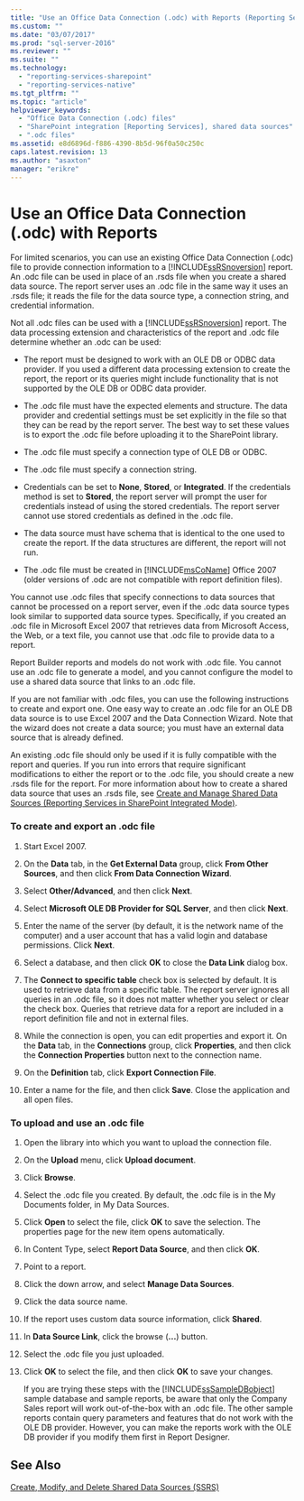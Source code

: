 ```yaml
---
title: "Use an Office Data Connection (.odc) with Reports (Reporting Services in SharePoint Integrated Mode) | Microsoft Docs"
ms.custom: ""
ms.date: "03/07/2017"
ms.prod: "sql-server-2016"
ms.reviewer: ""
ms.suite: ""
ms.technology: 
  - "reporting-services-sharepoint"
  - "reporting-services-native"
ms.tgt_pltfrm: ""
ms.topic: "article"
helpviewer_keywords: 
  - "Office Data Connection (.odc) files"
  - "SharePoint integration [Reporting Services], shared data sources"
  - ".odc files"
ms.assetid: e8d6896d-f886-4390-8b5d-96f0a50c250c
caps.latest.revision: 13
ms.author: "asaxton"
manager: "erikre"
---
```

# Use an Office Data Connection (.odc) with Reports
  For limited scenarios, you can use an existing Office Data Connection (.odc) file to provide connection information to a [!INCLUDE[ssRSnoversion](../../advanced-analytics/r-services/includes/ssrsnoversion-md.md)] report. An .odc file can be used in place of an .rsds file when you create a shared data source. The report server uses an .odc file in the same way it uses an .rsds file; it reads the file for the data source type, a connection string, and credential information.  
  
 Not all .odc files can be used with a [!INCLUDE[ssRSnoversion](../../advanced-analytics/r-services/includes/ssrsnoversion-md.md)] report. The data processing extension and characteristics of the report and .odc file determine whether an .odc can be used:  
  
-   The report must be designed to work with an OLE DB or ODBC data provider. If you used a different data processing extension to create the report, the report or its queries might include functionality that is not supported by the OLE DB or ODBC data provider.  
  
-   The .odc file must have the expected elements and structure. The data provider and credential settings must be set explicitly in the file so that they can be read by the report server. The best way to set these values is to export the .odc file before uploading it to the SharePoint library.  
  
-   The .odc file must specify a connection type of OLE DB or ODBC.  
  
-   The .odc file must specify a connection string.  
  
-   Credentials can be set to **None**, **Stored**, or **Integrated**. If the credentials method is set to **Stored**, the report server will prompt the user for credentials instead of using the stored credentials. The report server cannot use stored credentials as defined in the .odc file.  
  
-   The data source must have schema that is identical to the one used to create the report. If the data structures are different, the report will not run.  
  
-   The .odc file must be created in [!INCLUDE[msCoName](../../advanced-analytics/r-services/tutorials/includes/msconame-md.md)] Office 2007 (older versions of .odc are not compatible with report definition files).  
  
 You cannot use .odc files that specify connections to data sources that cannot be processed on a report server, even if the .odc data source types look similar to supported data source types. Specifically, if you created an .odc file in Microsoft Excel 2007 that retrieves data from Microsoft Access, the Web, or a text file, you cannot use that .odc file to provide data to a report.  
  
 Report Builder reports and models do not work with .odc file. You cannot use an .odc file to generate a model, and you cannot configure the model to use a shared data source that links to an .odc file.  
  
 If you are not familiar with .odc files, you can use the following instructions to create and export one. One easy way to create an .odc file for an OLE DB data source is to use Excel 2007 and the Data Connection Wizard. Note that the wizard does not create a data source; you must have an external data source that is already defined.  
  
 An existing .odc file should only be used if it is fully compatible with the report and queries. If you run into errors that require significant modifications to either the report or to the .odc file, you should create a new .rsds file for the report. For more information about how to create a shared data source that uses an .rsds file, see [Create and Manage Shared Data Sources &#40;Reporting Services in SharePoint Integrated Mode&#41;](http://msdn.microsoft.com/library/2d3428e4-a810-4e66-a287-ff18e57fad76).  
  
### To create and export an .odc file  
  
1.  Start Excel 2007.  
  
2.  On the **Data** tab, in the **Get External Data** group, click **From Other Sources**, and then click **From Data Connection Wizard**.  
  
3.  Select **Other/Advanced**, and then click **Next**.  
  
4.  Select **Microsoft OLE DB Provider for SQL Server**, and then click **Next**.  
  
5.  Enter the name of the server (by default, it is the network name of the computer) and a user account that has a valid login and database permissions. Click **Next**.  
  
6.  Select a database, and then click **OK** to close the **Data Link** dialog box.  
  
7.  The **Connect to specific table** check box is selected by default. It is used to retrieve data from a specific table. The report server ignores all queries in an .odc file, so it does not matter whether you select or clear the check box. Queries that retrieve data for a report are included in a report definition file and not in external files.  
  
8.  While the connection is open, you can edit properties and export it. On the **Data** tab, in the **Connections** group, click **Properties**, and then click the **Connection Properties** button next to the connection name.  
  
9. On the **Definition** tab, click **Export Connection File**.  
  
10. Enter a name for the file, and then click **Save**. Close the application and all open files.  
  
### To upload and use an .odc file  
  
1.  Open the library into which you want to upload the connection file.  
  
2.  On the **Upload** menu, click **Upload document**.  
  
3.  Click **Browse**.  
  
4.  Select the .odc file you created. By default, the .odc file is in the My Documents folder, in My Data Sources.  
  
5.  Click **Open** to select the file, click **OK** to save the selection. The properties page for the new item opens automatically.  
  
6.  In Content Type, select **Report Data Source**, and then click **OK**.  
  
7.  Point to a report.  
  
8.  Click the down arrow, and select **Manage Data Sources**.  
  
9. Click the data source name.  
  
10. If the report uses custom data source information, click **Shared**.  
  
11. In **Data Source Link**, click the browse (**...**) button.  
  
12. Select the .odc file you just uploaded.  
  
13. Click **OK** to select the file, and then click **OK** to save your changes.  
  
     If you are trying these steps with the [!INCLUDE[ssSampleDBobject](../../database-engine/availability-groups/windows/includes/sssampledbobject-md.md)] sample database and sample reports, be aware that only the Company Sales report will work out-of-the-box with an .odc file. The other sample reports contain query parameters and features that do not work with the OLE DB provider. However, you can make the reports work with the OLE DB provider if you modify them first in Report Designer.  
  
## See Also  
 [Create, Modify, and Delete Shared Data Sources &#40;SSRS&#41;](../../reporting-services/report-data/create-modify-and-delete-shared-data-sources-ssrs.md)  
  
  